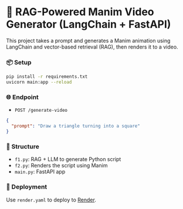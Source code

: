 # 🧠 RAG-Powered Manim Video Generator (LangChain + FastAPI)

This project takes a prompt and generates a Manim animation using LangChain and vector-based retrieval (RAG), then renders it to a video.

### 📦 Setup
```bash
pip install -r requirements.txt
uvicorn main:app --reload
```

### 🌐 Endpoint
- `POST /generate-video`
```json
{
  "prompt": "Draw a triangle turning into a square"
}
```

### 📁 Structure
- `f1.py`: RAG + LLM to generate Python script
- `f2.py`: Renders the script using Manim
- `main.py`: FastAPI app

### 🚀 Deployment
Use `render.yaml` to deploy to [Render](https://render.com).